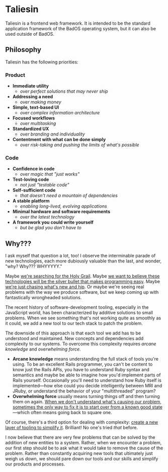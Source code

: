 # Taliesin

Taliesin is a frontend web framework. It is intended to be the standard application framework of the BadOS operating system, but it can also be used outside of BadOS.

## Philosophy

Taliesin has the following priorities:

### Product

- **Immediate utility**
  - _over perfect solutions that may never ship_
- **Addressing a need**
  - _over making money_
- **Simple, text-based UI**
  - _over complex information architecture_
- **Focused workflows**
  - _over multitasking_
- **Standardized UX**
  - _over branding and individuality_
- **Contentment with what can be done simply**
  - _over risk-taking and pushing the limits of what's possible_

### Code

- **Confidence in code**
  - _over magic that "just works"_
- **Test-loving code**
  - _not just "testable code"_
- **Self-sufficient code**
  - _that doesn't need a mountain of dependencies_
- **A stable platform**
  - _enabling long-lived, evolving applications_
- **Minimal hardware and software requirements**
  - _over the latest technology_
- **A framework you could write yourself**
  - _but be glad you don't have to_

## Why???

I ask myself that question a lot, too! I observe the interminable parade of new technologies, each more dubiously valuable than the last, and wonder, "why? Why??? WHYYYYY."

Maybe [we're searching for the Holy Grail](http://blog.cleancoder.com/uncle-bob/2016/05/21/BlueNoYellow.html). Maybe [we want to believe these technologies will be the silver bullet that makes programming easy](https://8thlight.com/blog/uncle-bob/2015/08/06/let-the-magic-die.html). Maybe [we're just chasing what's new and hip](http://blog.cleancoder.com/uncle-bob/2016/07/27/TheChurn.html). Or maybe we're seeing real problems with the way we produce software, but we keep coming up with fantastically wrongheaded solutions.

The recent history of software-development tooling, especially in the JavaScript world, has been characterized by additive solutions to small problems. When we see something that's not working quite as smoothly as it could, we add a new tool to our tech stack to patch the problem.

The downside of this approach is that each tool we add has to be understood and maintained. New concepts and dependencies add complexity to our systems. To overcome this complexity requires _arcane knowledge_ and _overwhelming force_.

- **Arcane knowledge** means understanding the full stack of tools you're using. To be an excellent Rails programmer, you can't be content to know just the Rails APIs, you have to understand Ruby syntax and semantics and maybe be able to imagine how you'd implement parts of Rails yourself. Occasionally you'll need to understand how Ruby itself is implemented—how else could you decide intelligently between MRI and JRuby, or understand the behavior of your "multithreaded" program?
- **Overwhelming force** usually means turning things off and then turning them on again. [When we don't understand what's causing our problem, sometimes the only way to fix it is to start over from a known good state](https://xkcd.com/1597/)—which often means going back to square one.

Of course, there's a third option for dealing with complexity: [create a new layer of tooling to simplify it](https://github.com/benchristel/gulp-express-example). Brilliant! No one's tried _that_ before.

I now believe that there are very few problems that can be solved by the addition of new entities to a system. Rather, when we encounter a problem, our first step should be to ask what it would take to remove the cause of the problem. Rather than constantly acquiring new tools that ultimately just weigh us down, we should pare down our tools and our skills and simplify our products and processes.
